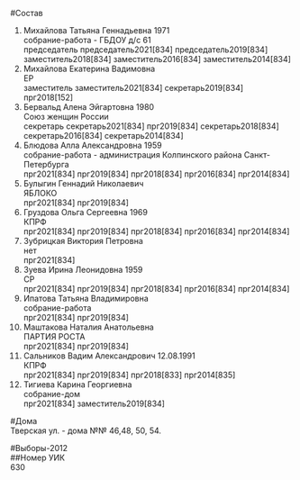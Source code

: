 #Состав  
1. Михайлова Татьяна Геннадьевна 1971  
    собрание-работа - ГБДОУ д/с 61  
    председатель председатель2021[834] председатель2019[834] заместитель2018[834] заместитель2016[834] заместитель2014[834]  
2. Михайлова Екатерина Вадимовна  
    ЕР  
    заместитель заместитель2021[834] секретарь2019[834] прг2018[152]  
3. Бервальд Алена Эйгартовна 1980  
    Союз женщин России  
    секретарь секретарь2021[834] прг2019[834] секретарь2018[834] секретарь2016[834] секретарь2014[834]  
4. Блюдова Алла Александровна 1959  
    собрание-работа - администрация Колпинского района Санкт-Петербурга  
    прг2021[834] прг2019[834] прг2018[834] прг2016[834] прг2014[834]  
5. Булыгин Геннадий Николаевич  
    ЯБЛОКО  
    прг2021[834] прг2019[834]  
6. Груздова Ольга Сергеевна 1969  
    КПРФ  
    прг2021[834] прг2019[834] прг2018[834] прг2016[834] прг2014[834]  
7. Зубрицкая Виктория Петровна  
    нет  
    прг2021[834]  
8. Зуева Ирина Леонидовна 1959  
    СР  
    прг2021[834] прг2019[834] прг2018[834] прг2016[834] прг2014[834]  
9. Ипатова Татьяна Владимировна  
    собрание-работа  
    прг2021[834] прг2019[834]  
10. Маштакова Наталия Анатольевна  
    ПАРТИЯ РОСТА  
    прг2021[834] прг2019[834]  
11. Сальников Вадим Александрович 12.08.1991  
    КПРФ  
    прг2021[834] прг2019[834] прг2018[833] прг2014[835]  
12. Тигиева Карина Георгиевна  
    собрание-дом  
    прг2021[834] заместитель2019[834]  

#Дома  
Тверская ул. - дома №№ 46,48, 50, 54.  
  
#Выборы-2012  
##Номер УИК  
630  
